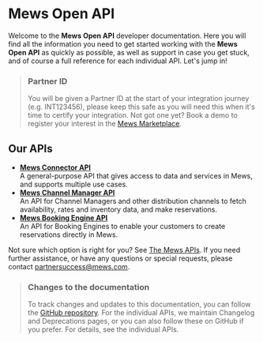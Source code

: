 # Mews Open API

Welcome to the __Mews Open API__ developer documentation. Here you will find all the information you need to get started working with the __Mews Open API__ as quickly as possible, as well as support in case you get stuck, and of course a full reference for each individual API. Let's jump in!

> ### Partner ID
> You will be given a Partner ID at the start of your integration journey (e.g. INT123456), please keep this safe as you will need this when it's time to certify your integration.
> Not got one yet? Book a demo to register your interest in the [Mews Marketplace](https://www.mews.com/en/products/marketplace).

## Our APIs

* **[Mews Connector API](https://mews-systems.gitbook.io/connector-api/)**<br>A general-purpose API that gives access to data and services in Mews, and supports multiple use cases.
* **[Mews Channel Manager API](https://mews-systems.gitbook.io/channel-manager-api/)**<br>An API for Channel Managers and other distribution channels to fetch availability, rates and inventory data, and make reservations.
* **[Mews Booking Engine API](https://mews-systems.gitbook.io/booking-engine-guide/)**<br>An API for Booking Engines to enable your customers to create reservations directly in Mews.

Not sure which option is right for you? See [The Mews APIs](the-mews-apis/README.md).
If you need further assistance, or have any questions or special requests, please contact [partnersuccess@mews.com](mailto:partnersuccess@mews.com).

> ### Changes to the documentation
> To track changes and updates to this documentation, you can follow the [GitHub repository](https://github.com/MewsSystems/gitbook-open-api/tree/master).
> For the individual APIs, we maintain Changelog and Deprecations pages, or you can also follow these on GitHub if you prefer.
> For details, see the individual APIs.
